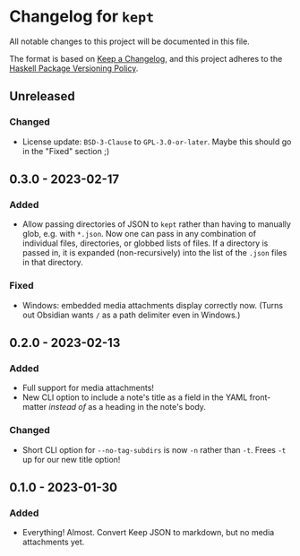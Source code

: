 # Changelog for `kept`

All notable changes to this project will be documented in this file.

The format is based on [Keep a Changelog](https://keepachangelog.com/en/1.0.0/),
and this project adheres to the
[Haskell Package Versioning Policy](https://pvp.haskell.org/).


## Unreleased

### Changed

- License update: `BSD-3-Clause` to `GPL-3.0-or-later`. Maybe this should go
  in the "Fixed" section ;)


## 0.3.0 - 2023-02-17

### Added

- Allow passing directories of JSON to `kept` rather than having to manually
  glob, e.g. with `*.json`. Now one can pass in any combination of individual
  files, directories, or globbed lists of files. If a directory is passed in,
  it is expanded (non-recursively) into the list of the `.json` files in that
  directory.

### Fixed

- Windows: embedded media attachments display correctly now. (Turns out
  Obsidian wants `/` as a path delimiter even in Windows.)


## 0.2.0 - 2023-02-13

### Added

- Full support for media attachments!
- New CLI option to include a note's title as a field in the YAML front-matter
  *instead of* as a heading in the note's body.

### Changed

- Short CLI option for `--no-tag-subdirs` is now `-n` rather than `-t`. Frees
  `-t` up for our new title option!


## 0.1.0 - 2023-01-30

### Added

- Everything! Almost. Convert Keep JSON to markdown, but no media attachments
  yet.
